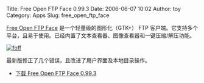 Title: Free Open FTP Face 0.99.3
Date: 2006-06-07 10:02
Author: toy
Category: Apps
Slug: free_open_ftp_face

[Free Open FTP Face](http://foff.sourceforge.net)
是一个轻量级的图形化（GTK+） FTP
客户端。它支持多个平台，且易于使用。已经内置了文本查看器、图像查看器和一键压缩/解压功能。

[![foff](http://static.flickr.com/60/162108767_a4837e31c8_m.jpg)](http://www.flickr.com/photos/xxd/162108767/ "Photo Sharing")

最新版修正了几个错误，且改进了用户界面及本地目录操作。

- [下载 Free Open FTP Face
0.99.3](http://sourceforge.net/project/showfiles.php?group_id=168445)
